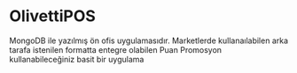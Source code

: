 # OlivettiPOS
MongoDB ile yazılmış ön ofis uygulamasıdır. Marketlerde kullanaılabilen arka tarafa istenilen formatta entegre olabilen Puan Promosyon kullanabileceğiniz basit bir uygulama
